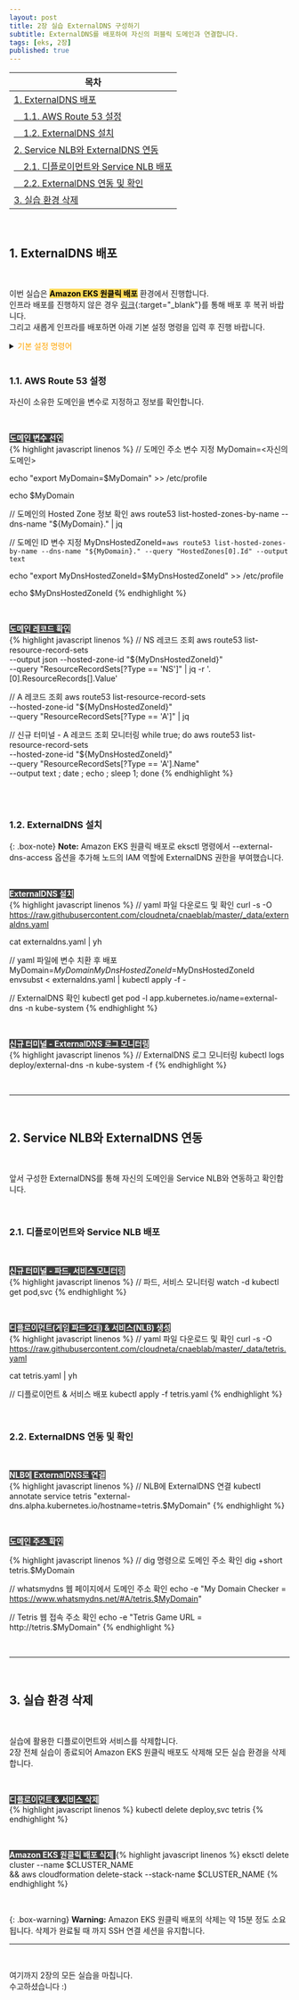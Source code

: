 ```yaml
---
layout: post
title: 2장 실습 ExternalDNS 구성하기
subtitle: ExternalDNS를 배포하여 자신의 퍼블릭 도메인과 연결합니다.
tags: [eks, 2장]
published: true
---
```

|목차|
|-----------|
|[1. ExternalDNS 배포](#1-externaldns-배포)|
|[&nbsp;&nbsp;&nbsp;&nbsp;1.1. AWS Route 53 설정](#11-aws-route-53-설정)|
|[&nbsp;&nbsp;&nbsp;&nbsp;1.2. ExternalDNS 설치](#12-externaldns-설치)|
|[2. Service NLB와 ExternalDNS 연동](#2-service-nlb와-externaldns-연동)|
|[&nbsp;&nbsp;&nbsp;&nbsp;2.1. 디플로이먼트와 Service NLB 배포](#21-디플로이먼트와-service-nlb-배포)|
|[&nbsp;&nbsp;&nbsp;&nbsp;2.2. ExternalDNS 연동 및 확인](#22-externaldns-연동-및-확인)|
|[3. 실습 환경 삭제](#3-실습-환경-삭제)|

<br/>


## 1. ExternalDNS 배포

<br/>

이번 실습은 <span style='color:black; background-color:#FFDB58'>**Amazon EKS 원클릭 배포**</span> 환경에서 진행합니다.  
인프라 배포를 진행하지 않은 경우 [링크](https://cloudneta.github.io/cnaeblab/2023-06-01-CH2-1/){:target="_blank"}를 통해 배포 후 복귀 바랍니다.  
그리고 새롭게 인프라를 배포하면 아래 기본 설정 명령을 입력 후 진행 바랍니다.

<details>
<summary><span style='color:orange'>기본 설정 명령어</span></summary>
<div markdown="1">

<br/>

<span style='color:white; background-color:#404040'> **Default 네임 스페이스 변경** </span>  
{% highlight javascript linenos %}
kubectl ns default
{% endhighlight %}

<br/>

<span style='color:white; background-color:#404040'> **워커 노드의 IP 변수 선언** </span>  
{% highlight javascript linenos %}
N1=$(kubectl get node --label-columns=topology.kubernetes.io/zone --selector=topology.kubernetes.io/zone=ap-northeast-2a -o jsonpath={.items[0].status.addresses[0].address})

N2=$(kubectl get node --label-columns=topology.kubernetes.io/zone --selector=topology.kubernetes.io/zone=ap-northeast-2b -o jsonpath={.items[0].status.addresses[0].address})

N3=$(kubectl get node --label-columns=topology.kubernetes.io/zone --selector=topology.kubernetes.io/zone=ap-northeast-2c -o jsonpath={.items[0].status.addresses[0].address})

echo "export N1=$N1" >> /etc/profile

echo "export N2=$N2" >> /etc/profile

echo "export N3=$N3" >> /etc/profile
{% endhighlight %}

<br/>

<span style='color:white; background-color:#404040'> **kube-ops-view 설치** </span>  
{% highlight javascript linenos %}
// kube-ops-view 설치
helm repo add geek-cookbook https://geek-cookbook.github.io/charts/

helm install kube-ops-view geek-cookbook/kube-ops-view --version 1.2.2 --set env.TZ="Asia/Seoul" --namespace kube-system

kubectl patch svc -n kube-system kube-ops-view -p '{"spec":{"type":"LoadBalancer"}}'

// kube-ops-view 접속 URL 확인 (1.5 배율)
kubectl get svc -n kube-system kube-ops-view -o jsonpath={.status.loadBalancer.ingress[0].hostname} | awk '{ print "KUBE-OPS-VIEW URL = http://"$1":8080/#scale=1.5"}'
{% endhighlight %}

<br/>

<span style='color:white; background-color:#404040'> **AWSLoadBalancerControllerIAMPolicy 생성** </span>  
{% highlight javascript linenos %}
// IAM Policy json 파일 다운로드
curl -o iam_policy.json https://raw.githubusercontent.com/kubernetes-sigs/aws-load-balancer-controller/v2.4.7/docs/install/iam_policy.json

// AWSLoadBalancerControllerIAMPolicy 생성
aws iam create-policy --policy-name AWSLoadBalancerControllerIAMPolicy --policy-document file://iam_policy.json
{% endhighlight %}

{: .box-note}
**Note:** 이미 AWSLoadBalancerControllerIAMPolicy가 존재하면 해당 작업은 스킵합니다. 존재한 상태에서 명령을 입력하면 중복된 정책에 따른 Error 메시지가 출력되나 무시하고 다음 작업을 진행합니다.

<br/>

<span style='color:white; background-color:#404040'> **IRSA 생성** </span>  
{% highlight javascript linenos %}
// IRSA 생성
eksctl create iamserviceaccount \
  --cluster=$CLUSTER_NAME \
  --namespace=kube-system \
  --name=aws-load-balancer-controller \
  --attach-policy-arn=arn:aws:iam::$ACCOUNT_ID:policy/AWSLoadBalancerControllerIAMPolicy \
  --override-existing-serviceaccounts \
  --approve
{% endhighlight %}

<br/>

<span style='color:white; background-color:#404040'> **AWS Load Balancer Controller 설치** </span>  
{% highlight javascript linenos %}
// Helm Chart Repository 추가 및 업데이트
helm repo add eks https://aws.github.io/eks-charts
helm repo update

// Helm Chart - AWS Load Balancer Controller 설치
helm install aws-load-balancer-controller eks/aws-load-balancer-controller -n kube-system \
  --set clusterName=$CLUSTER_NAME \
  --set serviceAccount.create=false \
  --set serviceAccount.name=aws-load-balancer-controller
{% endhighlight %}

<br/>

</div>
</details>

<br/>

### 1.1. AWS Route 53 설정

자신이 소유한 도메인을 변수로 지정하고 정보를 확인합니다.

<br/>

<span style='color:white; background-color:#404040'> **도메인 변수 선언** </span>  
{% highlight javascript linenos %}
// 도메인 주소 변수 지정
MyDomain=<자신의 도메인>

echo "export MyDomain=$MyDomain" >> /etc/profile

echo $MyDomain

// 도메인의 Hosted Zone 정보 확인
aws route53 list-hosted-zones-by-name --dns-name "${MyDomain}." | jq

// 도메인 ID 변수 지정
MyDnsHostedZoneId=`aws route53 list-hosted-zones-by-name --dns-name "${MyDomain}." --query "HostedZones[0].Id" --output text`

echo "export MyDnsHostedZoneId=$MyDnsHostedZoneId" >> /etc/profile

echo $MyDnsHostedZoneId
{% endhighlight %}

<br/>

<span style='color:white; background-color:#404040'> **도메인 레코드 확인** </span>  
{% highlight javascript linenos %}
// NS 레코드 조회
aws route53 list-resource-record-sets \
  --output json --hosted-zone-id "${MyDnsHostedZoneId}" \
  --query "ResourceRecordSets[?Type == 'NS']" | jq -r '.[0].ResourceRecords[].Value'

// A 레코드 조회
aws route53 list-resource-record-sets \
  --hosted-zone-id "${MyDnsHostedZoneId}" \
  --query "ResourceRecordSets[?Type == 'A']" | jq

// 신규 터미널 - A 레코드 조회 모니터링
while true; do aws route53 list-resource-record-sets \
  --hosted-zone-id "${MyDnsHostedZoneId}" \
  --query "ResourceRecordSets[?Type == 'A'].Name" \
  --output text ; date ; echo ; sleep 1; done
{% endhighlight %}

<br/><br/>


### 1.2. ExternalDNS 설치

{: .box-note}
**Note:** Amazon EKS 원클릭 배포로 eksctl 명령에서 --external-dns-access 옵션을 추가해 노드의 IAM 역할에 ExternalDNS 권한을 부여했습니다.

<br/>

<span style='color:white; background-color:#404040'> **ExternalDNS 설치** </span>  
{% highlight javascript linenos %}
// yaml 파일 다운로드 및 확인
curl -s -O https://raw.githubusercontent.com/cloudneta/cnaeblab/master/_data/externaldns.yaml

cat externaldns.yaml | yh

// yaml 파일에 변수 치환 후 배포
MyDomain=$MyDomain MyDnsHostedZoneId=$MyDnsHostedZoneId envsubst < externaldns.yaml | kubectl apply -f -

// ExternalDNS 확인
kubectl get pod -l app.kubernetes.io/name=external-dns -n kube-system
{% endhighlight %}

<br/>

<span style='color:white; background-color:#404040'> **신규 터미널 - ExternalDNS 로그 모니터링** </span>  
{% highlight javascript linenos %}
// ExternalDNS 로그 모니터링
kubectl logs deploy/external-dns -n kube-system -f
{% endhighlight %}

<br/>

---

<br/>

## 2. Service NLB와 ExternalDNS 연동

<br/>

앞서 구성한 ExternalDNS를 통해 자신의 도메인을 Service NLB와 연동하고 확인합니다.

<br/>

### 2.1. 디플로이먼트와 Service NLB 배포

<br/>

<span style='color:white; background-color:#404040'> **신규 터미널 - 파드, 서비스 모니터링** </span>  
{% highlight javascript linenos %}
// 파드, 서비스 모니터링
watch -d kubectl get pod,svc
{% endhighlight %}

<br/>

<span style='color:white; background-color:#404040'> **디플로이먼트(게임 파드 2대) & 서비스(NLB) 생성** </span>  
{% highlight javascript linenos %}
// yaml 파일 다운로드 및 확인
curl -s -O https://raw.githubusercontent.com/cloudneta/cnaeblab/master/_data/tetris.yaml

cat tetris.yaml | yh

// 디플로이먼트 & 서비스 배포
kubectl apply -f tetris.yaml
{% endhighlight %}

<br/>


### 2.2. ExternalDNS 연동 및 확인


<br/>

<span style='color:white; background-color:#404040'> **NLB에 ExternalDNS로 연결** </span>  
{% highlight javascript linenos %}
// NLB에 ExternalDNS 연결
kubectl annotate service tetris "external-dns.alpha.kubernetes.io/hostname=tetris.$MyDomain"
{% endhighlight %}

<br/>

<span style='color:white; background-color:#404040'> **도메인 주소 확인** </span>

{% highlight javascript linenos %}
// dig 명령으로 도메인 주소 확인
dig +short tetris.$MyDomain

// whatsmydns 웹 페이지에서 도메인 주소 확인
echo -e "My Domain Checker = https://www.whatsmydns.net/#A/tetris.$MyDomain"


// Tetris 웹 접속 주소 확인
echo -e "Tetris Game URL = http://tetris.$MyDomain"
{% endhighlight %}

<br/>

---

<br/>

## 3. 실습 환경 삭제

<br/>

실습에 활용한 디플로이먼트와 서비스를 삭제합니다.  
2장 전체 실습이 종료되어 Amazon EKS 원클릭 배포도 삭제해 모든 실습 환경을 삭제합니다.

<br/>

<span style='color:white; background-color:#404040'> **디플로이먼트 & 서비스 삭제** </span>  
{% highlight javascript linenos %}
kubectl delete deploy,svc tetris
{% endhighlight %}

<br/>

<span style='color:white; background-color:#404040'> **Amazon EKS 원클릭 배포 삭제** </span>
{% highlight javascript linenos %}
eksctl delete cluster --name $CLUSTER_NAME \
  && aws cloudformation delete-stack --stack-name $CLUSTER_NAME
{% endhighlight %}

<br/>


{: .box-warning}
**Warning:** Amazon EKS 원클릭 배포의 삭제는 약 15분 정도 소요됩니다. 삭제가 완료될 때 까지 SSH 연결 세션을 유지합니다.

---

<br/>

여기까지 2장의 모든 실습을 마칩니다.  
수고하셨습니다 :)

<br/><br/>
